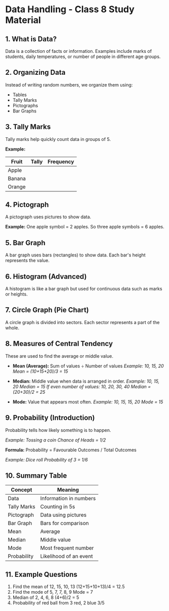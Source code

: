 # Data Handling - Class 8 Study Material

## 1. What is Data?
Data is a collection of facts or information. Examples include marks of students, daily temperatures, or number of people in different age groups.

## 2. Organizing Data
Instead of writing random numbers, we organize them using:
- Tables
- Tally Marks
- Pictographs
- Bar Graphs

## 3. Tally Marks
Tally marks help quickly count data in groups of 5.

**Example:**

| Fruit | Tally | Frequency |
|-------|-------|-----------|
| Apple | |||| | 4 |
| Banana | |||| || | 7 |
| Orange | |||| |||| | 9 |

## 4. Pictograph
A pictograph uses pictures to show data. 

**Example:** One apple symbol = 2 apples. So three apple symbols = 6 apples.

## 5. Bar Graph
A bar graph uses bars (rectangles) to show data. Each bar's height represents the value.

## 6. Histogram (Advanced)
A histogram is like a bar graph but used for continuous data such as marks or heights.

## 7. Circle Graph (Pie Chart)
A circle graph is divided into sectors. Each sector represents a part of the whole.

## 8. Measures of Central Tendency
These are used to find the average or middle value.

- **Mean (Average):** Sum of values ÷ Number of values
  *Example: 10, 15, 20  Mean = (10+15+20)/3 = 15*
  
- **Median:** Middle value when data is arranged in order.
  *Example: 10, 15, 20  Median = 15*
  *If even number of values: 10, 20, 30, 40  Median = (20+30)/2 = 25*
  
- **Mode:** Value that appears most often.
  *Example: 10, 15, 15, 20  Mode = 15*

## 9. Probability (Introduction)
Probability tells how likely something is to happen.

*Example: Tossing a coin  Chance of Heads = 1/2*

**Formula:** Probability = Favourable Outcomes / Total Outcomes

*Example: Dice roll  Probability of 3 = 1/6*

## 10. Summary Table

| Concept | Meaning |
|---------|---------|
| Data | Information in numbers |
| Tally Marks | Counting in 5s |
| Pictograph | Data using pictures |
| Bar Graph | Bars for comparison |
| Mean | Average |
| Median | Middle value |
| Mode | Most frequent number |
| Probability | Likelihood of an event |

## 11. Example Questions

1. Find the mean of 12, 15, 10, 13  (12+15+10+13)/4 = 12.5
2. Find the mode of 5, 7, 7, 8, 9  Mode = 7
3. Median of 2, 4, 6, 8  (4+6)/2 = 5
4. Probability of red ball from 3 red, 2 blue  3/5
